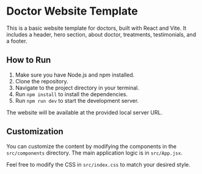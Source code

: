 # Doctor Website Template

This is a basic website template for doctors, built with React and Vite. It includes a header, hero section, about doctor, treatments, testimonials, and a footer.

## How to Run

1.  Make sure you have Node.js and npm installed.
2.  Clone the repository.
3.  Navigate to the project directory in your terminal.
4.  Run `npm install` to install the dependencies.
5.  Run `npm run dev` to start the development server.

The website will be available at the provided local server URL.

## Customization

You can customize the content by modifying the components in the `src/components` directory. The main application logic is in `src/App.jsx`.

Feel free to modify the CSS in `src/index.css` to match your desired style.
